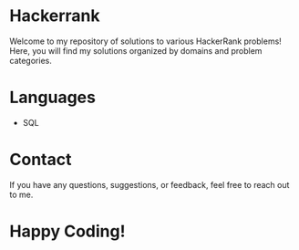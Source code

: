 # Hackerrank
Welcome to my repository of solutions to various HackerRank problems! Here, you will find my solutions organized by domains and problem categories.
# Languages
 - SQL

# Contact
If you have any questions, suggestions, or feedback, feel free to reach out to me.

# Happy Coding!
